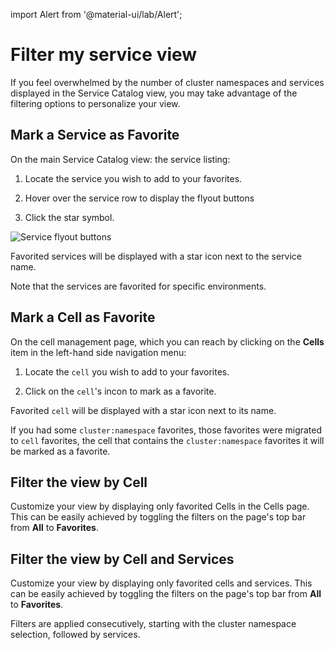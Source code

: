 import Alert from '@material-ui/lab/Alert';

# Filter my service view

If you feel overwhelmed by the number of cluster namespaces and services displayed in the Service Catalog view, you may take advantage of the filtering options to personalize your view.

## Mark a Service as Favorite

On the main Service Catalog view: the service listing:

1. Locate the service you wish to add to your favorites.

2. Hover over the service row to display the flyout buttons

3. Click the star symbol.

![Service flyout buttons](../../../images/add-service-to-favorites.png)

Favorited services will be displayed with a star icon next to the service name.

Note that the services are favorited for specific environments.

## Mark a Cell as Favorite

On the cell management page, which you can reach by clicking on the **Cells** item in the left-hand side navigation menu:

1. Locate the `cell` you wish to add to your favorites.

2. Click on the `cell`'s incon to mark as a favorite.

Favorited `cell` will be displayed with a star icon next to its name.

If you had some `cluster:namespace` favorites, those favorites were migrated to `cell` favorites, the cell that contains the `cluster:namespace` favorites it will be marked as a favorite.

## Filter the view by Cell

Customize your view by displaying only favorited Cells in the Cells page. This can be easily achieved by toggling the filters on the page's top bar from **All** to **Favorites**.

## Filter the view by Cell and Services

Customize your view by displaying only favorited cells and services. This can be easily achieved by toggling the filters on the page's top bar from **All** to **Favorites**.

Filters are applied consecutively, starting with the cluster namespace selection, followed by services.
